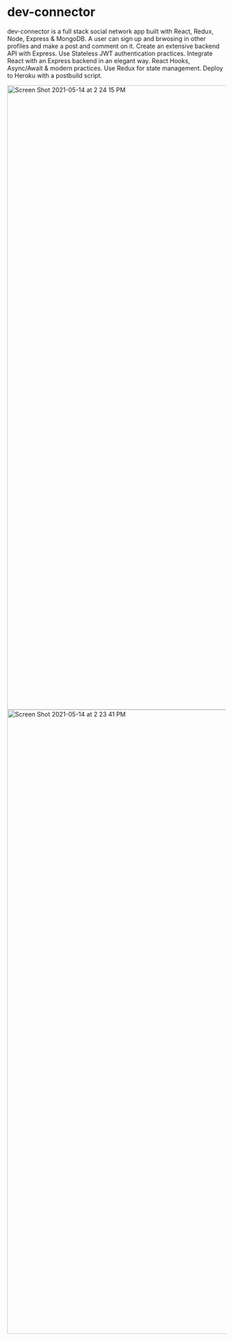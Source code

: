 # dev-connector

dev-connector is a full stack social network app built with React, Redux, Node, Express & MongoDB. A user can sign up and brwosing in other profiles and make a post and comment on it.
Create an extensive backend API with Express.
Use Stateless JWT authentication practices.
Integrate React with an Express backend in an elegant way.
React Hooks, Async/Await & modern practices.
Use Redux for state management.
Deploy to Heroku with a postbuild script.


<img width="1440" alt="Screen Shot 2021-05-14 at 2 24 15 PM" src="https://user-images.githubusercontent.com/49797771/118333207-2efd3a00-b4c0-11eb-9d43-c76926b4b315.png">
<img width="1440" alt="Screen Shot 2021-05-14 at 2 23 41 PM" src="https://user-images.githubusercontent.com/49797771/118333218-3290c100-b4c0-11eb-9171-27671232dff9.png">

